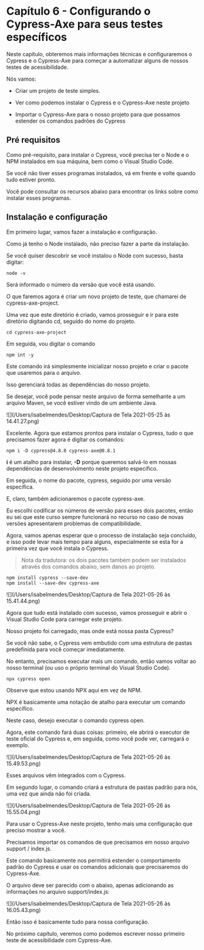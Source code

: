 # Capítulo 6 - Configurando o Cypress-Axe para seus testes específicos 

Neste capítulo, obteremos mais informações técnicas e configuraremos o Cypress e o Cypress-Axe para começar a automatizar alguns de nossos testes de acessibilidade.

Nós vamos:

- Criar um projeto de teste simples.

- Ver como podemos instalar o Cypress e o Cypress-Axe neste projeto

- Importar o Cypress-Axe para o nosso projeto para que possamos estender os comandos padrões do Cypress


## Pré requisitos

Como pré-requisito, para instalar o Cypress, você precisa ter o Node e o NPM instalados em sua máquina, bem como o Visual Studio Code.

Se você não tiver esses programas instalados, vá em frente e volte quando tudo estiver pronto.

Você pode consultar os recursos abaixo para encontrar os links sobre como instalar esses programas.


## Instalação e configuração
Em primeiro lugar, vamos fazer a instalação e configuração.

Como já tenho o Node instalado, não preciso fazer a parte da instalação.

Se você quiser descobrir se você instalou o Node com sucesso, basta digitar:

```
node -v
```

Será informado o número da versão que você está usando.

O que faremos agora é criar um novo projeto de teste, que chamarei de cypress-axe-project.

Uma vez que este diretório é criado, vamos prosseguir e ir para este diretório digitando cd, seguido do nome do projeto.

```
cd cypress-axe-project
```

Em seguida, vou digitar o comando

```
npm int -y
```

Este comando irá simplesmente inicializar nosso projeto e criar o pacote que usaremos para o arquivo.

Isso gerenciará todas as dependências do nosso projeto.

Se desejar, você pode pensar neste arquivo de forma semelhante a um arquivo Maven, se você estiver vindo de um ambiente Java.

![](/Users/isabelmendes/Desktop/Captura de Tela 2021-05-25 às 14.41.27.png)

Excelente. Agora que estamos prontos para instalar o Cypress, tudo o que precisamos fazer agora é digitar os comandos:

```
npm i -D cypress@4.8.0 cypress-axe@0.8.1
```

**i** é um atalho para instalar, **-D** porque queremos salvá-lo em nossas dependências de desenvolvimento neste projeto específico.

Em seguida, o nome do pacote, cypress, seguido por uma versão específica.

E, claro, também adicionaremos o pacote cypress-axe.

Eu escolhi codificar os números de versão para esses dois pacotes, então eu sei que este curso sempre funcionará no recurso no caso de novas versões apresentarem problemas de compatibilidade.

Agora, vamos apenas esperar que o processo de instalação seja concluído, e isso pode levar mais tempo para alguns, especialmente se esta for a primeira vez que você instala o Cypress.

> Nota da tradutora: os dois pacotes também podem ser instalados através dos comandos abaixo, sem danos ao projeto.

```
npm install cypress --save-dev
npm install --save-dev cypress-axe
```

 ![](/Users/isabelmendes/Desktop/Captura de Tela 2021-05-26 às 15.41.44.png)

Agora que tudo está instalado com sucesso, vamos prosseguir e abrir o Visual Studio Code para carregar este projeto.

Nosso projeto foi carregado, mas onde está nossa pasta Cypress?

Se você não sabe, o Cypress vem embutido com uma estrutura de pastas predefinida para você começar imediatamente.

No entanto, precisamos executar mais um comando, então vamos voltar ao nosso terminal (ou uso o próprio terminal do Visual Studio Code).

```
npx cypress open
```

Observe que estou usando NPX aqui em vez de NPM.

NPX é basicamente uma notação de atalho para executar um comando específico.

Neste caso, desejo executar o comando cypress open.

Agora, este comando fará duas coisas: primeiro, ele abrirá o executor de teste oficial do Cypress e, em seguida, como você pode ver, carregará o exemplo.

![](/Users/isabelmendes/Desktop/Captura de Tela 2021-05-26 às 15.49.53.png)

Esses arquivos vêm integrados com o Cypress.

Em segundo lugar, o comando criará a estrutura de pastas padrão para nós, uma vez que ainda não foi criada.

![](/Users/isabelmendes/Desktop/Captura de Tela 2021-05-26 às 15.55.04.png)

Para usar o Cypress-Axe neste projeto, tenho mais uma configuração que preciso mostrar a você.

Precisamos importar os comandos de que precisamos em nosso arquivo support / index.js.

Este comando basicamente nos permitirá estender o comportamento padrão do Cypress e usar os comandos adicionais que precisaremos do Cypress-Axe.

O arquivo deve ser parecido com o abaixo, apenas adicionando as informações no arquivo support/index.js:

![](/Users/isabelmendes/Desktop/Captura de Tela 2021-05-26 às 16.05.43.png)

Então isso é basicamente tudo para nossa configuração.

No próximo capítulo, veremos como podemos escrever nosso primeiro teste de acessibilidade com Cypress-Axe.

